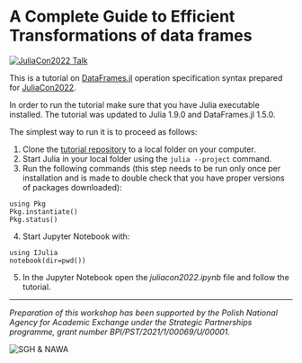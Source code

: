 # A Complete Guide to Efficient Transformations of data frames

[![JuliaCon2022 Talk](https://img.youtube.com/vi/SXF4BawX-hs/0.jpg)](https://www.youtube.com/watch?v=SXF4BawX-hs)

This is a tutorial on [DataFrames.jl](https://github.com/JuliaData/DataFrames.jl)
operation specification syntax
prepared for [JuliaCon2022](https://juliacon.org/2022/).

In order to run the tutorial make sure that you have Julia executable installed.
The tutorial was updated to Julia 1.9.0 and DataFrames.jl 1.5.0.

The simplest way to run it is to proceed as follows:
1. Clone the
   [tutorial repository](https://github.com/bkamins/JuliaCon2022-DataFrames-Tutorial)
   to a local folder on your computer.
2. Start Julia in your local folder using the `julia --project` command.
3. Run the following commands (this step needs to be run only once per installation and is made to double check that you have proper versions of packages downloaded):
```
using Pkg
Pkg.instantiate()
Pkg.status()
```
4. Start Jupyter Notebook with:
```
using IJulia
notebook(dir=pwd())
```
5. In the Jupyter Notebook open the *juliacon2022.ipynb* file and follow the tutorial.

---

*Preparation of this workshop has been supported by the Polish National Agency for Academic Exchange under the Strategic Partnerships programme, grant number BPI/PST/2021/1/00069/U/00001.*

![SGH & NAWA](logo.png)
